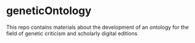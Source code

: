 # geneticOntology
This repo contains materials about the development of an ontology for the field of genetic criticism and scholarly digital editions
